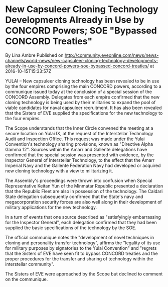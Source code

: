 # New Capsuleer Cloning Technology Developments Already in Use by CONCORD Powers; SOE "Bypassed CONCORD Treaties"
By Lina Ambre
Published on http://community.eveonline.com/news/news-channels/world-news/new-capsuleer-cloning-technology-developments-already-in-use-by-concord-powers-soe-bypassed-concord-treaties/ at 2016-10-15T15:33:57Z

YULAI – New capsuleer cloning technology has been revealed to be in use by the four empires comprising the main CONCORD powers, according to a communique issued today at the conclusion of a special session of the CONCORD Assembly. Delegates from each empire confirmed that the new cloning technology is being used by their militaries to expand the pool of viable candidates for naval capsuleer recruitment. It has also been revealed that the Sisters of EVE supplied the specifications for the new technology to the four empires.

The Scope understands that the Inner Circle convened the meeting at a secure location on Yulai IX, at the request of the Interstellar Technology Audit and Inspection Office. This request was made under the Yulai Convention's technology sharing provisions, known as "Directive Alpha Gamma 12". Sources within the Amarr and Gallente delegations have confirmed that the special session was presented with evidence, by the Inspector General of Interstellar Technology, to the effect that the Amarr Imperial Navy and the Gallente Federation Navy had developed or acquired new cloning technology with a view to militarizing it.

The Assembly's proceedings were thrown into confusion when Special Representative Keitan Yun of the Minmatar Republic presented a declaration that the Republic Fleet are also in possession of the technology. The Caldari State delegation subsequently confirmed that the State's navy and megacorporation security forces are also well along in their development of military applications for the new technology.

In a turn of events that one source described as "satisfyingly embarrassing for the Inspector General", each delegation confirmed that they had been supplied the basic specifications of the technology by the SOE.

The official communique notes the "development of novel techniques in cloning and personality transfer technology", affirms the "legality of its use for military purposes by signatories to the Yulai Convention" and "regrets that the Sisters of EVE have seen fit to bypass CONCORD treaties and the proper procedures for the transfer and sharing of technology within the interstellar community".

The Sisters of EVE were approached by the Scope but declined to comment on the communique.

